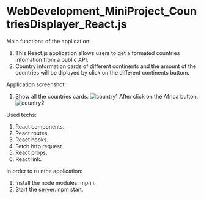 # WebDevelopment_MiniProject_CountriesDisplayer_React.js

Main functions of the application:
  1. This React.js application allows users to get a formated countries infomation from a public API.
  2. Country information cards of different continents and the amount of the countries will be diplayed by click on the different continents buttom.

Application screenshot:
  1. Show all the countries cards.
![country1](https://user-images.githubusercontent.com/93168873/211495463-35a2205d-4dbf-41a8-86b8-92d1548d2c14.jpg)
After click on the Africa button.
![country2](https://user-images.githubusercontent.com/93168873/211495880-3da3bcb8-0e08-42ae-a711-f83eb512480c.jpg)

Used techs:
  1. React components.
  2. React routes.
  3. React hooks.
  4. Fetch http request.
  5. React props.
  6. React link.

In order to ru nthe application:
  1. Install the node modules: mpn i.
  2. Start the server: npm start.
